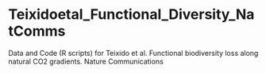# Teixidoetal_Functional_Diversity_NatComms
Data and Code (R scripts) for Teixido et al. Functional biodiversity loss along natural CO2 gradients. Nature Communications
